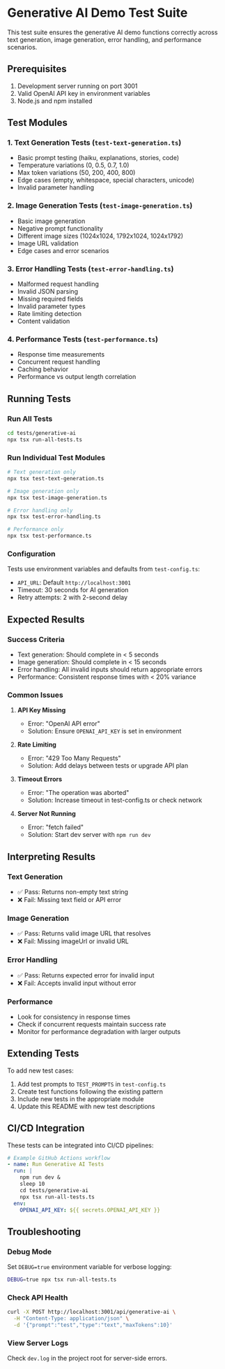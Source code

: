 # Generative AI Demo Test Suite

This test suite ensures the generative AI demo functions correctly across text generation, image generation, error handling, and performance scenarios.

## Prerequisites

1. Development server running on port 3001
2. Valid OpenAI API key in environment variables
3. Node.js and npm installed

## Test Modules

### 1. Text Generation Tests (`test-text-generation.ts`)
- Basic prompt testing (haiku, explanations, stories, code)
- Temperature variations (0, 0.5, 0.7, 1.0)
- Max token variations (50, 200, 400, 800)
- Edge cases (empty, whitespace, special characters, unicode)
- Invalid parameter handling

### 2. Image Generation Tests (`test-image-generation.ts`)
- Basic image generation
- Negative prompt functionality
- Different image sizes (1024x1024, 1792x1024, 1024x1792)
- Image URL validation
- Edge cases and error scenarios

### 3. Error Handling Tests (`test-error-handling.ts`)
- Malformed request handling
- Invalid JSON parsing
- Missing required fields
- Invalid parameter types
- Rate limiting detection
- Content validation

### 4. Performance Tests (`test-performance.ts`)
- Response time measurements
- Concurrent request handling
- Caching behavior
- Performance vs output length correlation

## Running Tests

### Run All Tests
```bash
cd tests/generative-ai
npx tsx run-all-tests.ts
```

### Run Individual Test Modules
```bash
# Text generation only
npx tsx test-text-generation.ts

# Image generation only
npx tsx test-image-generation.ts

# Error handling only
npx tsx test-error-handling.ts

# Performance only
npx tsx test-performance.ts
```

### Configuration
Tests use environment variables and defaults from `test-config.ts`:
- `API_URL`: Default `http://localhost:3001`
- Timeout: 30 seconds for AI generation
- Retry attempts: 2 with 2-second delay

## Expected Results

### Success Criteria
- Text generation: Should complete in < 5 seconds
- Image generation: Should complete in < 15 seconds
- Error handling: All invalid inputs should return appropriate errors
- Performance: Consistent response times with < 20% variance

### Common Issues

1. **API Key Missing**
   - Error: "OpenAI API error"
   - Solution: Ensure `OPENAI_API_KEY` is set in environment

2. **Rate Limiting**
   - Error: "429 Too Many Requests"
   - Solution: Add delays between tests or upgrade API plan

3. **Timeout Errors**
   - Error: "The operation was aborted"
   - Solution: Increase timeout in test-config.ts or check network

4. **Server Not Running**
   - Error: "fetch failed"
   - Solution: Start dev server with `npm run dev`

## Interpreting Results

### Text Generation
- ✅ Pass: Returns non-empty text string
- ❌ Fail: Missing text field or API error

### Image Generation
- ✅ Pass: Returns valid image URL that resolves
- ❌ Fail: Missing imageUrl or invalid URL

### Error Handling
- ✅ Pass: Returns expected error for invalid input
- ❌ Fail: Accepts invalid input without error

### Performance
- Look for consistency in response times
- Check if concurrent requests maintain success rate
- Monitor for performance degradation with larger outputs

## Extending Tests

To add new test cases:

1. Add test prompts to `TEST_PROMPTS` in `test-config.ts`
2. Create test functions following the existing pattern
3. Include new tests in the appropriate module
4. Update this README with new test descriptions

## CI/CD Integration

These tests can be integrated into CI/CD pipelines:

```yaml
# Example GitHub Actions workflow
- name: Run Generative AI Tests
  run: |
    npm run dev &
    sleep 10
    cd tests/generative-ai
    npx tsx run-all-tests.ts
  env:
    OPENAI_API_KEY: ${{ secrets.OPENAI_API_KEY }}
```

## Troubleshooting

### Debug Mode
Set `DEBUG=true` environment variable for verbose logging:
```bash
DEBUG=true npx tsx run-all-tests.ts
```

### Check API Health
```bash
curl -X POST http://localhost:3001/api/generative-ai \
  -H "Content-Type: application/json" \
  -d '{"prompt":"test","type":"text","maxTokens":10}'
```

### View Server Logs
Check `dev.log` in the project root for server-side errors.